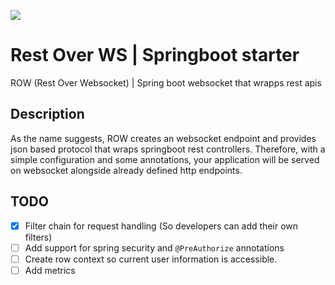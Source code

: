 [![](https://jitpack.io/v/psychogen-labs/spring-rest-over-ws.svg)](https://jitpack.io/#psychogen-labs/spring-rest-over-ws)

# Rest Over WS | Springboot starter
ROW (Rest Over Websocket) | Spring boot websocket that wrapps rest apis

## Description
As the name suggests, ROW creates an websocket endpoint and provides json based protocol that wraps springboot rest controllers. Therefore, with a simple configuration and some annotations, your application will be served on websocket alongside already defined http endpoints.


## TODO

- [x] Filter chain for request handling (So developers can add their own filters)
- [ ] Add support for spring security and `@PreAuthorize` annotations
- [ ] Create row context so current user information is accessible.
- [ ] Add metrics
